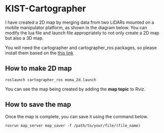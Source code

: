 # KIST-Cartographer

I have created a 2D map by merging data from two LiDARs mounted on a mobile manipulator platform, as shown in the diagram below. You can modify the lua file and launch file appropriately to not only create a 2D map but also a 3D map.

You will need the cartographer and cartographer_ros packages, so please install them based on the [this link](https://google-cartographer-ros.readthedocs.io/en/latest/compilation.html)


## How to make 2D map

```
roslaunch cartographer_ros moma_2d.launch
```

You can see the map being created by adding the **map topic** to Rviz.

## How to save the map
Once the map is complete, you can save it using the command below.

```
rosrun map_server map_saver -f /path/to/your/file/(file_name)
```
